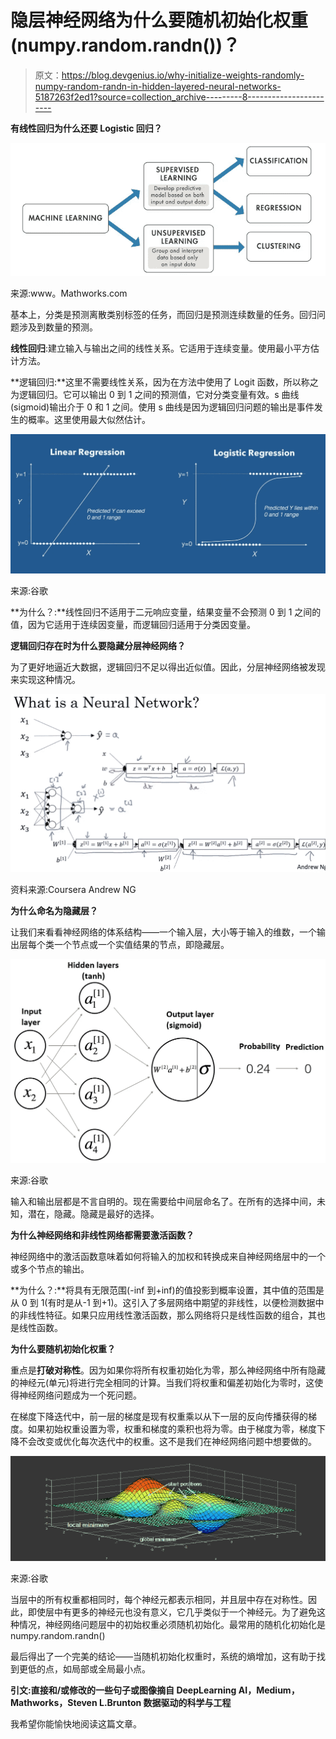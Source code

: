 # 隐层神经网络为什么要随机初始化权重(numpy.random.randn())？

> 原文：<https://blog.devgenius.io/why-initialize-weights-randomly-numpy-random-randn-in-hidden-layered-neural-networks-5187263f2ed1?source=collection_archive---------8----------------------->

**有线性回归为什么还要 Logistic 回归？**

![](img/e8cb209a119b6c1f9d1c60ec7e05d750.png)

来源:www。Mathworks.com

基本上，分类是预测离散类别标签的任务，而回归是预测连续数量的任务。回归问题涉及到数量的预测。

**线性回归**:建立输入与输出之间的线性关系。它适用于连续变量。使用最小平方估计方法。

**逻辑回归:**这里不需要线性关系，因为在方法中使用了 Logit 函数，所以称之为逻辑回归。它可以输出 0 到 1 之间的预测值，它对分类变量有效。s 曲线(sigmoid)输出介于 0 和 1 之间。使用 s 曲线是因为逻辑回归问题的输出是事件发生的概率。这里使用最大似然估计。

![](img/d9b15cc271633451fba7fe01d16ec01a.png)

来源:谷歌

**为什么？:**线性回归不适用于二元响应变量，结果变量不会预测 0 到 1 之间的值，因为它适用于连续因变量，而逻辑回归适用于分类因变量。

**逻辑回归存在时为什么要隐藏分层神经网络？**

为了更好地逼近大数据，逻辑回归不足以得出近似值。因此，分层神经网络被发现来实现这种情况。

![](img/bed60d8f56b4db4bbdebb2cf9d7c68a0.png)

资料来源:Coursera Andrew NG

**为什么命名为隐藏层？**

让我们来看看神经网络的体系结构——一个输入层，大小等于输入的维数，一个输出层每个类一个节点或一个实值结果的节点，即隐藏层。

![](img/b01a5c745c4dd912050da7cd499d38a7.png)

来源:谷歌

输入和输出层都是不言自明的。现在需要给中间层命名了。在所有的选择中间，未知，潜在，隐藏。隐藏是最好的选择。

**为什么神经网络和非线性网络都需要激活函数？**

神经网络中的激活函数意味着如何将输入的加权和转换成来自神经网络层中的一个或多个节点的输出。

**为什么？:**将具有无限范围(-inf 到+inf)的值投影到概率设置，其中值的范围是从 0 到 1(有时是从-1 到+1)。这引入了多层网络中期望的非线性，以便检测数据中的非线性特征。如果只应用线性激活函数，那么网络将只是线性函数的组合，其也是线性函数。

**为什么要随机初始化权重？**

重点是**打破对称性**。因为如果你将所有权重初始化为零，那么神经网络中所有隐藏的神经元(单元)将进行完全相同的计算。当我们将权重和偏差初始化为零时，这使得神经网络问题成为一个死问题。

在梯度下降迭代中，前一层的梯度是现有权重乘以从下一层的反向传播获得的梯度。如果初始权重设置为零，权重和梯度的乘积也将为零。由于梯度为零，梯度下降不会改变或优化每次迭代中的权重。这不是我们在神经网络问题中想要做的。

![](img/4d31c08416d8e88840ab1596aa648fb5.png)

来源:谷歌

当层中的所有权重都相同时，每个神经元都表示相同，并且层中存在对称性。因此，即使层中有更多的神经元也没有意义，它几乎类似于一个神经元。为了避免这种情况，神经网络问题层中的初始权重必须随机初始化。最常用的随机化初始化是 numpy.random.randn()

最后得出了一个完美的结论——当随机初始化权重时，系统的熵增加，这有助于找到更低的点，如局部或全局最小点。

**引文:直接和/或修改的一些句子或图像摘自 DeepLearning AI，Medium，Mathworks，Steven L.Brunton 数据驱动的科学与工程**

我希望你能愉快地阅读这篇文章。
